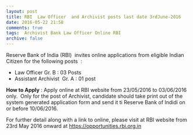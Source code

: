 ```yaml
---
layout: post
title: RBI  Law Officer  and Archivist posts last date 3rdJune-2016   
date: 2016-05-22 21:58
comments: true
tags:  Archivist Bank Law Officer Online RBI 
archive: false
---
```

Reserve Bank of India (RBI)  invites online applications from eligible Indian Citizen for the following posts  :


- Law Officer Gr. B : 03 Posts
- Assistant Archivist  Gr. A : 01 post

**How to Apply** : Apply online at RBI website from 23/05/2016 to 03/06/2016 only.  Only for the post of Archivist, candidate should take print out of the system generated application form and send it ti Reserve Bank of Indidi on or before 10/06/2016. 

For further detail along with a link to online, please visit at RBI website from 23rd May 2016 onward at <https://opportunities.rbi.org.in>